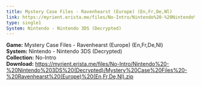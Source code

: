 ```yaml
---
title: Mystery Case Files - Ravenhearst (Europe) (En,Fr,De,Nl)
link: https://myrient.erista.me/files/No-Intro/Nintendo%20-%20Nintendo%203DS%20(Decrypted)/Mystery%20Case%20Files%20-%20Ravenhearst%20(Europe)%20(En,Fr,De,Nl).zip
type: single1
System: Nintendo - Nintendo 3DS (Decrypted)
---
```

<b>Game:</b> Mystery Case Files - Ravenhearst (Europe) (En,Fr,De,Nl)<br>
<b>System:</b> Nintendo - Nintendo 3DS (Decrypted)<br>
<b>Collection:</b> No-Intro<br>
<b>Download:</b> https://myrient.erista.me/files/No-Intro/Nintendo%20-%20Nintendo%203DS%20(Decrypted)/Mystery%20Case%20Files%20-%20Ravenhearst%20(Europe)%20(En,Fr,De,Nl).zip